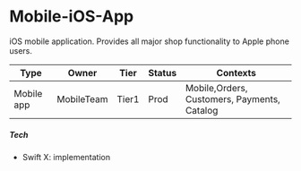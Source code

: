 # Mobile-iOS-App

iOS mobile application. Provides all major shop functionality to 
Apple phone users.

Type|Owner|Tier|Status|Contexts
---|---|---|---|---
Mobile app|MobileTeam|Tier1|Prod|Mobile,Orders, Customers, Payments, Catalog

##### Tech

- Swift X: implementation